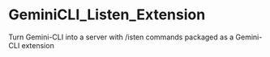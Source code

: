 # GeminiCLI_Listen_Extension
Turn Gemini-CLI into a server with /isten commands packaged as a Gemini-CLI extension
